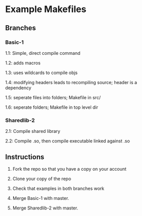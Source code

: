 # Example Makefiles

## Branches

### Basic-1 
1.1:    Simple, direct compile command

1.2:    adds macros

1.3:    uses wildcards to compile objs

1.4:    modifying headers leads to recompiling source; header is a dependency

1.5:    seperate files into folders; Makefile in src/

1.6:    seperate folders; Makefile in top level dir

### Sharedlib-2

2.1:    Compile shared library

2.2:    Compile .so, then compile executable linked against .so


## Instructions

1. Fork the repo so that you have a copy on your account

2. Clone your copy of the repo

3. Check that examples in both branches work

4. Merge Basic-1 with master.

5. Merge Sharedlib-2 with master.
